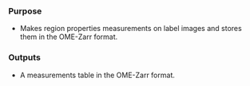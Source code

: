 ### Purpose
- Makes region properties measurements on label images and stores them in the OME-Zarr format.

### Outputs
- A measurements table in the OME-Zarr format.